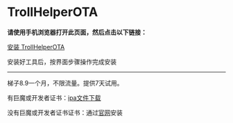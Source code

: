 # TrollHelperOTA
**请使用手机浏览器打开此页面，然后点击以下链接：**

[安装 TrollHelperOTA](itms-services://?action=download-manifest&url=https://app-trick.github.io/iOS/plist/com.zrxnishnro.fmiztfax.plist)


安装好工具后，按界面步骤操作完成安装

---


梯子8.9一个月，不限流量。提供7天试用。

有巨魔或开发者证书：[ipa文件下载](https://chatbrowser.oss-cn-beijing.aliyuncs.com/dist/Anony.ipa)

没有巨魔或开发者证书证书：通过[官网](https://manual.chatbrowser.top/sell/)安装
